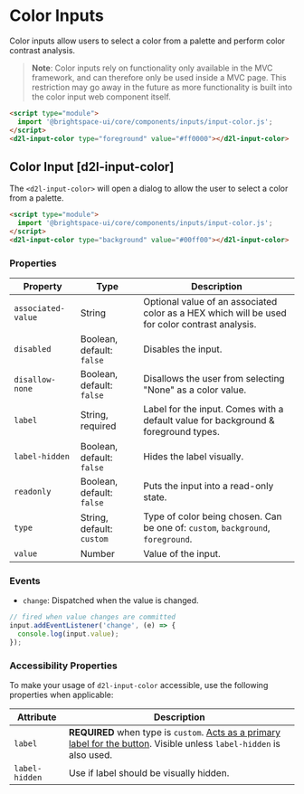 # Color Inputs

Color inputs allow users to select a color from a palette and perform color contrast analysis.

> **Note**: Color inputs rely on functionality only available in the MVC framework, and can therefore only be used inside a MVC page. This restriction may go away in the future as more functionality is built into the color input web component itself.

<!-- docs: demo -->
```html
<script type="module">
  import '@brightspace-ui/core/components/inputs/input-color.js';
</script>
<d2l-input-color type="foreground" value="#ff0000"></d2l-input-color>
```

## Color Input [d2l-input-color]

The `<d2l-input-color>` will open a dialog to allow the user to select a color from a palette.

<!-- docs: demo code properties name:d2l-input-color -->
```html
<script type="module">
  import '@brightspace-ui/core/components/inputs/input-color.js';
</script>
<d2l-input-color type="background" value="#00ff00"></d2l-input-color>
```

<!-- docs: start hidden content -->
### Properties

| Property | Type | Description |
|---|---|---|
| `associated-value` | String | Optional value of an associated color as a HEX which will be used for color contrast analysis. |
| `disabled` | Boolean, default: `false` | Disables the input. |
| `disallow-none` | Boolean, default: `false` | Disallows the user from selecting "None" as a color value. |
| `label` | String, required | Label for the input. Comes with a default value for background & foreground types. |
| `label-hidden` | Boolean, default: `false` | Hides the label visually. |
| `readonly` | Boolean, default: `false` | Puts the input into a read-only state. |
| `type` | String, default: `custom` | Type of color being chosen. Can be one of: `custom`, `background`, `foreground`. |
| `value` | Number | Value of the input. |

### Events

* `change`: Dispatched when the value is changed.

```javascript
// fired when value changes are committed
input.addEventListener('change', (e) => {
  console.log(input.value);
});
```
<!-- docs: end hidden content -->

### Accessibility Properties

To make your usage of `d2l-input-color` accessible, use the following properties when applicable:

| Attribute | Description |
|---|---|
| `label` | **REQUIRED** when type is `custom`. [Acts as a primary label for the button](https://www.w3.org/WAI/tutorials/forms/labels/). Visible unless `label-hidden` is also used. |
| `label-hidden` | Use if label should be visually hidden. |
